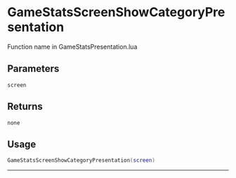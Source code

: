 # GameStatsScreenShowCategoryPresentation
Function name in GameStatsPresentation.lua
## Parameters
`screen`
## Returns
`none`
## Usage
```lua
GameStatsScreenShowCategoryPresentation(screen)
```
---
